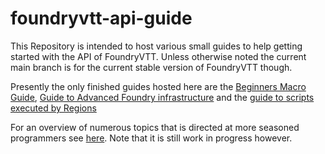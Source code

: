 # foundryvtt-api-guide
This Repository is intended to host various small guides to help getting started with the API of FoundryVTT. Unless otherwise noted the current main branch is for the current stable version of FoundryVTT though.

Presently the only finished guides hosted here are the [Beginners Macro Guide](https://github.com/GamerFlix/foundryvtt-api-guide/blob/main/macro_guide.md), [Guide to Advanced Foundry infrastructure](https://github.com/GamerFlix/foundryvtt-api-guide/blob/main/advanced_api_guide.md) and the [guide to scripts executed by Regions](https://github.com/GamerFlix/foundryvtt-api-guide/blob/main/region_macros_guide.md)

For an overview of numerous topics that is directed at more seasoned programmers see [here](https://mxzf.gitlab.io/foundry-info/). Note that it is still work in progress however.
